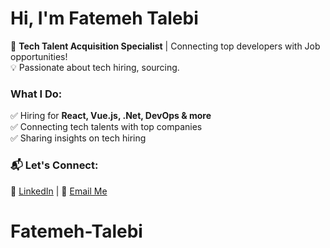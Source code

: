 # Hi, I'm Fatemeh Talebi  
🚀 **Tech Talent Acquisition Specialist** | Connecting top developers with Job opportunities!  
💡 Passionate about tech hiring, sourcing.  

### What I Do:  
✅ Hiring for **React, Vue.js, .Net, DevOps & more**  
✅ Connecting tech talents with top companies  
✅ Sharing insights on tech hiring  

### 📬 Let's Connect:  
🔗 [LinkedIn](https://www.linkedin.com/in/fatemeh-talebi-6306791a3/) | 📩 [Email Me](Fatemehta28@gmail.com)  
# Fatemeh-Talebi
